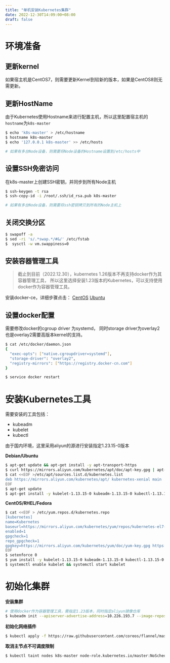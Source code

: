 ```yaml
---
title: "单机安装Kubernetes集群"
date: 2022-12-30T14:09:00+08:00
draft: false
---
```


<!-- more -->

# 环境准备

## 更新kernel 

如果宿主机是CentOS7，则需要更新Kernel到较新的版本，如果是CentOS8则无需更新。

## 更新HostName

由于Kubernetes使用Hostname来进行配置主机，所以这里配置宿主机的`hostname`为`k8s-master`

```bash
$ echo 'k8s-master' > /etc/hostname
$ hostname k8s-master
$ echo '127.0.0.1 k8s-master' >> /etc/hosts

# 如果有多台Node设备，则需要将Node设备的Hostname设置到/etc/hosts中
```

## 设置SSH免密访问

在k8s-master上创建SSH密钥，并同步到所有Node主机

```bash
$ ssh-keygen -t rsa
$ ssh-copy-id -i /root/.ssh/id_rsa.pub k8s-master

# 如果有多台Node设备，则需要将ssh密钥拷贝到所有的Node主机上
```

## 关闭交换分区

```bash
$ swapoff -a
$ sed -ri 's/.*swap.*/#&/' /etc/fstab
$  sysctl -w vm.swappiness=0
```

## 安装容器管理工具

> 截止到目前（2022.12.30），kubernetes 1.26版本不再支持docker作为其容器管理工具，
> 所以这里选择安装1.23版本的Kubernetes，可以支持使用docker作为容器管理工具。

安装docker-ce，详细步骤点击： [CentOS](https://docs.docker.com/engine/install/centos/)  [Ubuntu](https://docs.docker.com/engine/install/ubuntu/)


## 设置docker配置

需要修改docker的cgroup driver 为systemd， 同时storage driver为overlay2
也是overlay2需要高版本kernel的支持。

```bash
$ cat /etc/docker/daemon.json
{
  "exec-opts": ["native.cgroupdriver=systemd"],
  "storage-driver": "overlay2",
  "registry-mirrors": ["https://registry.docker-cn.com"]
}

$ service docker restart
```

# 安装Kubernetes工具

需要安装的工具包括：
- kubeadm
- kubelet
- kubectl

由于国内环境，这里采用aliyun的源进行安装指定1.23.15-0版本

**Debian/Ubuntu**
```bash
$ apt-get update && apt-get install -y apt-transport-https
$ curl https://mirrors.aliyun.com/kubernetes/apt/doc/apt-key.gpg | apt-key add - 
$ cat <<EOF >/etc/apt/sources.list.d/kubernetes.list
deb https://mirrors.aliyun.com/kubernetes/apt/ kubernetes-xenial main
EOF
$ apt-get update
$ apt-get install -y kubelet-1.13.15-0 kubeadm-1.13.15-0 kubectl-1.13.15-0
```

**CentOS/RHEL/Fedora**
```bash
$ cat <<EOF > /etc/yum.repos.d/kubernetes.repo
[kubernetes]
name=Kubernetes
baseurl=https://mirrors.aliyun.com/kubernetes/yum/repos/kubernetes-el7-x86_64/
enabled=1
gpgcheck=1
repo_gpgcheck=1
gpgkey=https://mirrors.aliyun.com/kubernetes/yum/doc/yum-key.gpg https://mirrors.aliyun.com/kubernetes/yum/doc/rpm-package-key.gpg
EOF
$ setenforce 0
$ yum install -y kubelet-1.13.15-0 kubeadm-1.13.15-0 kubectl-1.13.15-0
$ systemctl enable kubelet && systemctl start kubelet
```

# 初始化集群

**安装集群**
```bash
# 使用docker作为容器管理工具，需指定1.23版本，同时指定aliyun镜像仓库
$ kubeadm init --apiserver-advertise-address=10.226.193.7 --image-repository registry.aliyuncs.com/google_containers --kubernetes-version=v1.23.15 --service-cidr=10.96.0.0/12 --pod-network-cidr=10.244.0.0/16 --v=5  
```


**初始化网络插件**

```bash
$ kubectl apply -f https://raw.githubusercontent.com/coreos/flannel/master/Documentation/kube-flannel.yml
```

**取消主节点不可调度限制**
```bash
$ kubectl taint nodes k8s-master node-role.kubernetes.io/master:NoSchedule-
```


